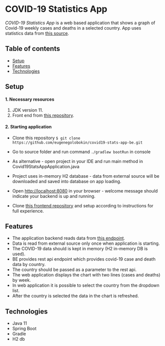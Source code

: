 # COVID-19 Statistics App 
*COVID-19 Statistics App* is a web based application that shows a graph of Covid-19 weekly cases and deaths in a selected country. App uses statistics data from [this source](https://opendata.ecdc.europa.eu/covid19/nationalcasedeath/json/).

## Table of contents
* [Setup](#setup)
* [Features](#features)
* [Technologies](#technologies)


## Setup
#### 1. Necessary resources
1. JDK version 11.
2. Front end from [this repository](https://github.com/eugenegolobokin/covid19-stats-app-fe).

#### 2. Starting application

* Clone this repository
`$ git clone https://github.com/eugenegolobokin/covid19-stats-app-be.git`

* Go to source folder and run command `./gradlew bootRun` in console
* As alternative - open project in your IDE and run main method in Covid19StatsAppApplication.java
* Project uses in-memory H2 database - data from external source will be downloaded and saved into database on app loading. 
* Open [http://localhost:8080](http://localhost:8080) in your browser - welcome message should indicate your backend is up and running.
* Clone [this frontend repository](https://github.com/eugenegolobokin/covid19-stats-app-fe) and setup according to instructions for full experience.


## Features 
* The application backend reads data from [this endpoint](https://opendata.ecdc.europa.eu/covid19/nationalcasedeath/json/). 
* Data is read from external source only once when application is starting. 
* The  COVID-19 data should is kept in memory (H2 in-memory DB is used). 
* BE provides rest api endpoint which provides covid-19 case and death data by country.
* The country should be passed as a parameter to the rest api. 
* The web application displays the chart with two lines (cases and deaths) by week. 
* In web application it is possible to select the country from the dropdown list. 
* After the country is selected the data in the chart is refreshed.


## Technologies
* Java 11
* Spring Boot
* Gradle
* H2 db
